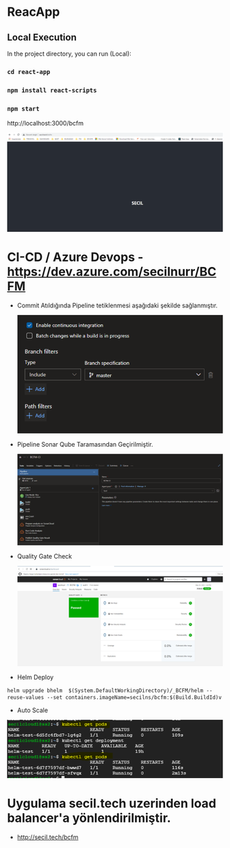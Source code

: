 
# ReacApp
## Local Execution

In the project directory, you can run (Local):

### `cd react-app`

### `npm install react-scripts`

### `npm start`


http://localhost:3000/bcfm

![](Uygulama.PNG)

# CI-CD / Azure Devops - https://dev.azure.com/secilnurr/BCFM

* Commit Atıldığında Pipeline tetiklenmesi aşağıdaki şekilde sağlanmıştır.

  ![](CommitContiniousIntegration.PNG)
  
* Pipeline Sonar Qube Taramasından Geçirilmiştir.
  
  ![](Pipeline.PNG)
  
* Quality Gate Check 

  ![](QualityGateCheck.PNG)
  
* Helm Deploy
  
```
helm upgrade bhelm  $(System.DefaultWorkingDirectory)/_BCFM/helm --reuse-values --set containers.imageName=secilns/bcfm:$(Build.BuildId)v
```
* Auto Scale

 ![](HpaCpuAutoscale.PNG)
 
 # Uygulama secil.tech uzerinden load balancer'a yönlendirilmiştir.

* http://secil.tech/bcfm




